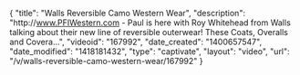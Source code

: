 {
    "title": "Walls Reversible Camo Western Wear",
    "description": "http:\/\/www.PFIWestern.com - Paul is here with Roy Whitehead from Walls talking about their new line of reversible outerwear! These Coats, Overalls and Covera...",
    "videoid": "167992",
    "date_created": "1400657547",
    "date_modified": "1418181432",
    "type": "captivate",
    "layout": "video",
    "url": "\/v\/walls-reversible-camo-western-wear\/167992"
}